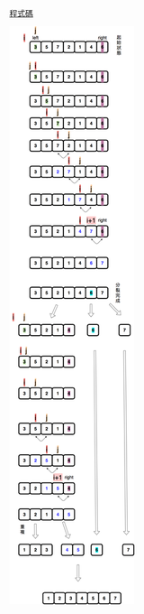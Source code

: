 [程式碼](https://nbviewer.jupyter.org/github/hello02923/lai/blob/master/hw/quicksort.ipynb)

![](quicksort_chart.png)
